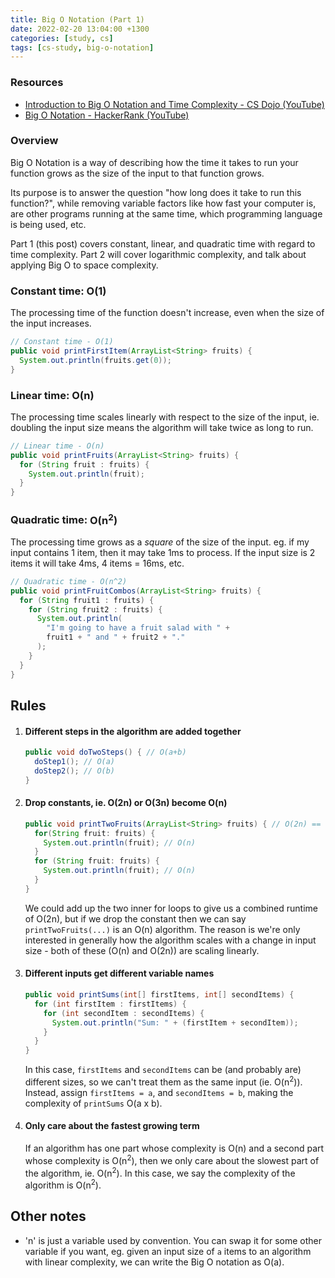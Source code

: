 ```yaml
---
title: Big O Notation (Part 1)
date: 2022-02-20 13:04:00 +1300
categories: [study, cs]
tags: [cs-study, big-o-notation]
---
```


### Resources

 - [Introduction to Big O Notation and Time Complexity - CS Dojo (YouTube)](https://www.youtube.com/watch?v=D6xkbGLQesk)
 - [Big O Notation - HackerRank (YouTube)](https://www.youtube.com/watch?v=v4cd1O4zkGw)

### Overview

Big O Notation is a way of describing how the time it takes to run your
function grows as the size of the input to that function grows.

Its purpose is to answer the question "how long does it take to run this function?",
while removing variable factors like how fast your computer is, are other
programs running at the same time, which programming language is being used,
etc.

Part 1 (this post) covers constant, linear, and quadratic time with regard
to time complexity. Part 2 will cover logarithmic complexity, and talk
about applying Big O to space complexity.

### Constant time: **O(1)**

The processing time of the function doesn't increase, even when the size of the
input increases.

```java
// Constant time - O(1)
public void printFirstItem(ArrayList<String> fruits) {
  System.out.println(fruits.get(0));
}
```

### Linear time: **O(n)**

The processing time scales linearly with respect to the size of the input, ie.
doubling the input size means the algorithm will take twice as long to run.

```java
// Linear time - O(n)
public void printFruits(ArrayList<String> fruits) {
  for (String fruit : fruits) {
    System.out.println(fruit);
  }
}
```

### Quadratic time: **O(n<sup>2</sup>)**

The processing time grows as a *square* of the size of the input. eg. if
my input contains 1 item, then it may take 1ms to process. If the input
size is 2 items it will take 4ms, 4 items = 16ms, etc.

```java
// Quadratic time - O(n^2)
public void printFruitCombos(ArrayList<String> fruits) {
  for (String fruit1 : fruits) {
    for (String fruit2 : fruits) {
      System.out.println(
        "I'm going to have a fruit salad with " +
        fruit1 + " and " + fruit2 + "."
      );
    }
  }
}
```

## Rules

 1. #### Different steps in the algorithm are added together
    ```java
    public void doTwoSteps() { // O(a+b)
      doStep1(); // O(a)
      doStep2(); // O(b)
    }
    ```

 2. #### Drop constants, ie. O(2n) or O(3n) become O(n)
    ```java
    public void printTwoFruits(ArrayList<String> fruits) { // O(2n) == O(n)
      for(String fruit: fruits) {
        System.out.println(fruit); // O(n)
      }
      for (String fruit: fruits) {
        System.out.println(fruit); // O(n)
      }
    }
    ```
    We could add up the two inner for loops to give us a combined runtime of O(2n), but
    if we drop the constant then we can say `printTwoFruits(...)` is an O(n) algorithm. The
    reason is we're only interested in generally how the algorithm scales with a change
    in input size - both of these (O(n) and O(2n)) are scaling linearly.

 3. #### Different inputs get different variable names
    ```java
    public void printSums(int[] firstItems, int[] secondItems) {
      for (int firstItem : firstItems) {
        for (int secondItem : secondItems) {
          System.out.println("Sum: " + (firstItem + secondItem));
        }
      }
    }
    ```
    In this case, `firstItems` and `secondItems` can be (and probably are) different sizes,
    so we can't treat them as the same input (ie. O(n<sup>2</sup>)). Instead, assign
    `firstItems = a`, and `secondItems = b`, making the complexity of `printSums` O(a x b).

 4. #### Only care about the fastest growing term
    If an algorithm has one part whose complexity is O(n) and a second part whose complexity
    is O(n<sup>2</sup>), then we only care about the slowest part of the algorithm, ie.
    O(n<sup>2</sup>). In this case, we say the complexity of the algorithm is O(n<sup>2</sup>).


## Other notes

 - 'n' is just a variable used by convention. You can swap it for some other variable if
   you want, eg. given an input size of `a` items to an algorithm with linear complexity,
   we can write the Big O notation as O(a).
